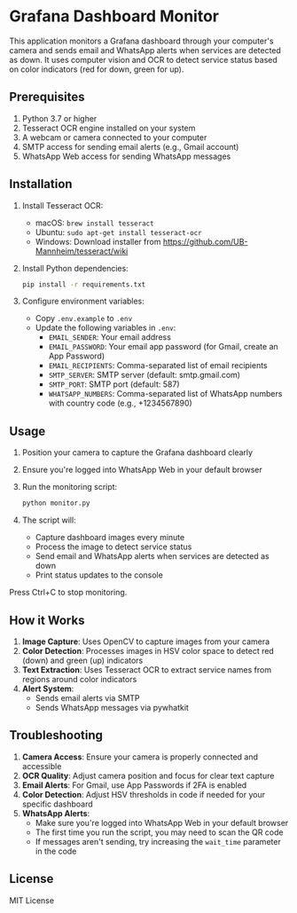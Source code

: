 # Grafana Dashboard Monitor

This application monitors a Grafana dashboard through your computer's camera and sends email and WhatsApp alerts when services are detected as down. It uses computer vision and OCR to detect service status based on color indicators (red for down, green for up).

## Prerequisites

1. Python 3.7 or higher
2. Tesseract OCR engine installed on your system
3. A webcam or camera connected to your computer
4. SMTP access for sending email alerts (e.g., Gmail account)
5. WhatsApp Web access for sending WhatsApp messages

## Installation

1. Install Tesseract OCR:
   - macOS: `brew install tesseract`
   - Ubuntu: `sudo apt-get install tesseract-ocr`
   - Windows: Download installer from https://github.com/UB-Mannheim/tesseract/wiki

2. Install Python dependencies:
   ```bash
   pip install -r requirements.txt
   ```

3. Configure environment variables:
   - Copy `.env.example` to `.env`
   - Update the following variables in `.env`:
     - `EMAIL_SENDER`: Your email address
     - `EMAIL_PASSWORD`: Your email app password (for Gmail, create an App Password)
     - `EMAIL_RECIPIENTS`: Comma-separated list of email recipients
     - `SMTP_SERVER`: SMTP server (default: smtp.gmail.com)
     - `SMTP_PORT`: SMTP port (default: 587)
     - `WHATSAPP_NUMBERS`: Comma-separated list of WhatsApp numbers with country code (e.g., +1234567890)

## Usage

1. Position your camera to capture the Grafana dashboard clearly
2. Ensure you're logged into WhatsApp Web in your default browser
3. Run the monitoring script:
   ```bash
   python monitor.py
   ```

4. The script will:
   - Capture dashboard images every minute
   - Process the image to detect service status
   - Send email and WhatsApp alerts when services are detected as down
   - Print status updates to the console

Press Ctrl+C to stop monitoring.

## How it Works

1. **Image Capture**: Uses OpenCV to capture images from your camera
2. **Color Detection**: Processes images in HSV color space to detect red (down) and green (up) indicators
3. **Text Extraction**: Uses Tesseract OCR to extract service names from regions around color indicators
4. **Alert System**: 
   - Sends email alerts via SMTP
   - Sends WhatsApp messages via pywhatkit

## Troubleshooting

1. **Camera Access**: Ensure your camera is properly connected and accessible
2. **OCR Quality**: Adjust camera position and focus for clear text capture
3. **Email Alerts**: For Gmail, use App Passwords if 2FA is enabled
4. **Color Detection**: Adjust HSV thresholds in code if needed for your specific dashboard
5. **WhatsApp Alerts**:
   - Make sure you're logged into WhatsApp Web in your default browser
   - The first time you run the script, you may need to scan the QR code
   - If messages aren't sending, try increasing the `wait_time` parameter in the code

## License

MIT License